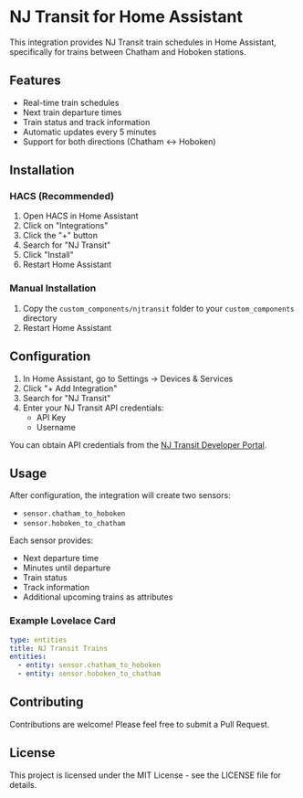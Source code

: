 # NJ Transit for Home Assistant

This integration provides NJ Transit train schedules in Home Assistant, specifically for trains between Chatham and Hoboken stations.

## Features

- Real-time train schedules
- Next train departure times
- Train status and track information
- Automatic updates every 5 minutes
- Support for both directions (Chatham ↔ Hoboken)

## Installation

### HACS (Recommended)
1. Open HACS in Home Assistant
2. Click on "Integrations"
3. Click the "+" button
4. Search for "NJ Transit"
5. Click "Install"
6. Restart Home Assistant

### Manual Installation
1. Copy the `custom_components/njtransit` folder to your `custom_components` directory
2. Restart Home Assistant

## Configuration

1. In Home Assistant, go to Settings → Devices & Services
2. Click "+ Add Integration"
3. Search for "NJ Transit"
4. Enter your NJ Transit API credentials:
   - API Key
   - Username

You can obtain API credentials from the [NJ Transit Developer Portal](https://developer.njtransit.com/).

## Usage

After configuration, the integration will create two sensors:
- `sensor.chatham_to_hoboken`
- `sensor.hoboken_to_chatham`

Each sensor provides:
- Next departure time
- Minutes until departure
- Train status
- Track information
- Additional upcoming trains as attributes

### Example Lovelace Card

```yaml
type: entities
title: NJ Transit Trains
entities:
  - entity: sensor.chatham_to_hoboken
  - entity: sensor.hoboken_to_chatham
```

## Contributing

Contributions are welcome! Please feel free to submit a Pull Request.

## License

This project is licensed under the MIT License - see the LICENSE file for details.